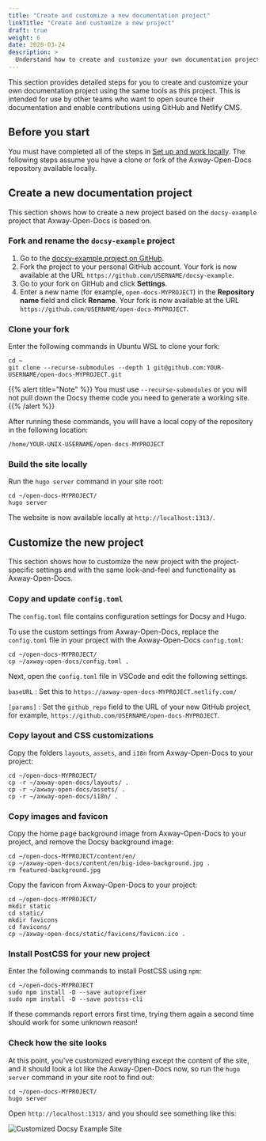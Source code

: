 ```yaml
---
title: "Create and customize a new documentation project"
linkTitle: "Create and customize a new project"
draft: true
weight: 6
date: 2020-03-24
description: >
  Understand how to create and customize your own documentation project.
---
```


This section provides detailed steps for you to create and customize your own documentation project using the same tools as this project. This is intended for use by other teams who want to open source their documentation and enable contributions using GitHub and Netlify CMS.

## Before you start

You must have completed all of the steps in [Set up and work locally](/docs/contribution_guidelines/setup_work_locally/). The following steps assume you have a clone or fork of the Axway-Open-Docs repository available locally.

## Create a new documentation project

This section shows how to create a new project based on the `docsy-example` project that Axway-Open-Docs is based on.

### Fork and rename the `docsy-example` project

1. Go to the [docsy-example project on GitHub](https://github.com/google/docsy-example).
2. Fork the project to your personal GitHub account. Your fork is now available at the URL `https://github.com/USERNAME/docsy-example`.
3. Go to your fork on GitHub and click **Settings**.
4. Enter a new name (for example, `open-docs-MYPROJECT`) in the **Repository name** field and click **Rename**. Your fork is now available at the URL `https://github.com/USERNAME/open-docs-MYPROJECT`.

### Clone your fork

Enter the following commands in Ubuntu WSL to clone your fork:

```
cd ~
git clone --recurse-submodules --depth 1 git@github.com:YOUR-USERNAME/open-docs-MYPROJECT.git
```

{{% alert title="Note" %}}
You must use `--recurse-submodules` or you will not pull down the Docsy theme code you need to generate a working site.
{{% /alert %}}

After running these commands, you will have a local copy of the repository in the following location:

```
/home/YOUR-UNIX-USERNAME/open-docs-MYPROJECT
```

### Build the site locally

Run the `hugo server` command in your site root:

```
cd ~/open-docs-MYPROJECT/
hugo server
```

The website is now available locally at `http://localhost:1313/`.

## Customize the new project

This section shows how to customize the new project with the project-specific settings and with the same look-and-feel and functionality as Axway-Open-Docs.

### Copy and update `config.toml`

The `config.toml` file contains configuration settings for Docsy and Hugo.

To use the custom settings from Axway-Open-Docs, replace the `config.toml` file in your project with the Axway-Open-Docs `config.toml`:

```
cd ~/open-docs-MYPROJECT/
cp ~/axway-open-docs/config.toml .
```

Next, open the `config.toml` file in VSCode and edit the following settings.

`baseURL`
: Set this to `https://axway-open-docs-MYPROJECT.netlify.com/`

`[params]`
: Set the `github_repo` field to the URL of your new GitHub project, for example, `https://github.com/USERNAME/open-docs-MYPROJECT`.

### Copy layout and CSS customizations

Copy the folders `layouts`, `assets`, and `i18n` from Axway-Open-Docs to your project:

```
cd ~/open-docs-MYPROJECT/
cp -r ~/axway-open-docs/layouts/ .
cp -r ~/axway-open-docs/assets/ .
cp -r ~/axway-open-docs/i18n/ .
```

### Copy images and favicon

Copy the home page background image from Axway-Open-Docs to your project, and remove the Docsy background image:

```
cd ~/open-docs-MYPROJECT/content/en/
cp ~/axway-open-docs/content/en/big-idea-background.jpg .
rm featured-background.jpg
```

Copy the favicon from Axway-Open-Docs to your project:

```
cd ~/open-docs-MYPROJECT/
mkdir static
cd static/
mkdir favicons
cd favicons/
cp ~/axway-open-docs/static/favicons/favicon.ico .
```

### Install PostCSS for your new project

Enter the following commands to install PostCSS using `npm`:

```
cd ~/open-docs-MYPROJECT
sudo npm install -D --save autoprefixer
sudo npm install -D --save postcss-cli
```

If these commands report errors first time, trying them again a second time should work for some unknown reason!

### Check how the site looks

At this point, you've customized everything except the content of the site, and it should look a lot like the Axway-Open-Docs now, so run the `hugo server` command in your site root to find out:

```
cd ~/open-docs-MYPROJECT/
hugo server
```

Open `http://localhost:1313/` and you should see something like this:

![Customized Docsy Example Site](/Images/contributing/docsy_example_customized.png)
